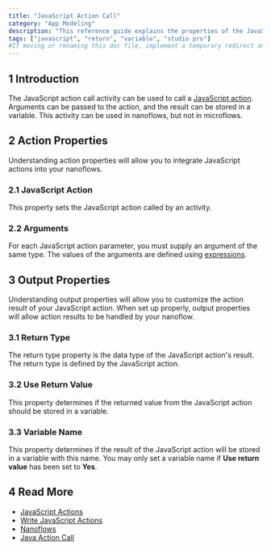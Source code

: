 ```yaml
---
title: "JavaScript Action Call"
category: "App Modeling"
description: "This reference guide explains the properties of the JavaScript action call activity."
tags: ["javascript", "return", "variable", "studio pro"]
#If moving or renaming this doc file, implement a temporary redirect and let the respective team know they should update the URL in the product. See Mapping to Products for more details.
---
```


## 1 Introduction

The JavaScript action call activity can be used to call a [JavaScript action](javascript-actions). Arguments can be passed to the action, and the result can be stored in a variable. This activity can be used in nanoflows, but not in microflows.

## 2 Action Properties

Understanding action properties will allow you to integrate JavaScript actions into your nanoflows.

### 2.1 JavaScript Action

This property sets the JavaScript action called by an activity.

### 2.2 Arguments

For each JavaScript action parameter, you must supply an argument of the same type. The values of the arguments are defined using [expressions](expressions).

## 3 Output Properties

Understanding output properties will allow you to customize the action result of your JavaScript action. When set up properly, output properties will allow action results to be handled by your nanoflow.

### 3.1 Return Type

The return type property is the data type of the JavaScript action's result. The return type is defined by the JavaScript action.

### 3.2 Use Return Value

This property determines if the returned value from the JavaScript action should be stored in a variable.

### 3.3 Variable Name

This property determines if the result of the JavaScript action will be stored in a variable with this name. You may only set a variable name if **Use return value** has been set to **Yes**.

## 4 Read More

* [JavaScript Actions](javascript-actions)
* [Write JavaScript Actions](/howto/extensibility/write-javascript-actions)
* [Nanoflows](nanoflows)
* [Java Action Call](java-action-call)